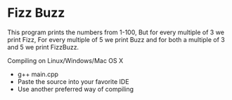 # Fizz Buzz
This program prints the numbers from 1-100, But for every multiple of 3 we print Fizz, 
For every multiple of 5 we print Buzz and for both a multiple of 3 and 5 we print FizzBuzz.

Compiling on Linux/Windows/Mac OS X
  - g++ main.cpp
  - Paste the source into your favorite IDE
  - Use another preferred way of compiling
